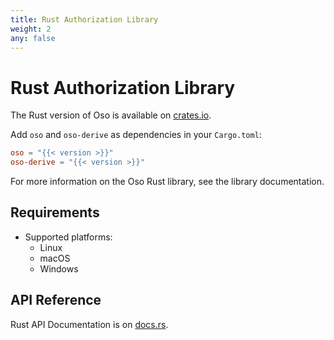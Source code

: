 ```yaml
---
title: Rust Authorization Library
weight: 2
any: false
---
```


# Rust Authorization Library

The Rust version of Oso is available on
[crates.io](https://crates.io/crates/oso).

Add `oso` and `oso-derive` as dependencies in your `Cargo.toml`:

```toml
oso = "{{< version >}}"
oso-derive = "{{< version >}}"
```

For more information on the Oso Rust library, see the library documentation.

## Requirements

- Supported platforms:
  - Linux
  - macOS
  - Windows

## API Reference

Rust API Documentation is on [docs.rs](https://docs.rs/oso/).
